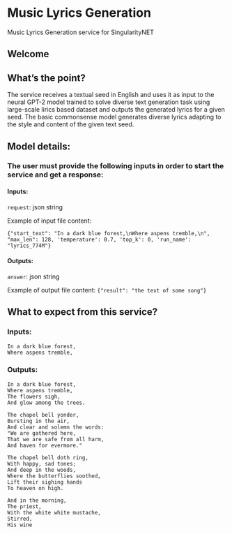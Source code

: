 # Music Lyrics Generation
Music Lyrics Generation service for SingularityNET
## Welcome
## What’s the point?
The service receives a textual seed in English and uses it as input to the neural GPT-2 model trained to solve diverse text generation task using large-scale lirics based dataset and outputs the generated lyrics for a given seed.
The basic commonsense model generates diverse lyrics adapting to the style and content of the given text seed.
## Model details:
### The user must provide the following inputs in order to start the service and get a response:
#### Inputs:
`request`: json string

Example of input file content:

`{"start_text": "In a dark blue forest,\nWhere aspens tremble,\n", "max_len": 128, 'temperature': 0.7, 'top_k': 0, 'run_name': "lyrics_774M"}`

#### Outputs:
`answer`: json string

Example of output file content:
`{"result": "the text of some song"}`

## What to expect from this service?
### Inputs:
```
In a dark blue forest,
Where aspens tremble,
```
### Outputs:
```
In a dark blue forest,
Where aspens tremble,
The flowers sigh,
And glow among the trees.

The chapel bell yonder,
Bursting in the air,
And clear and solemn the words:
"We are gathered here,
That we are safe from all harm,
And haven for evermore."

The chapel bell doth ring,
With happy, sad tones;
And deep in the woods,
Where the butterflies soothed,
Lift their sighing hands
To heaven on high.

And in the morning,
The priest,
With the white white mustache,
Stirred,
His wine
```
